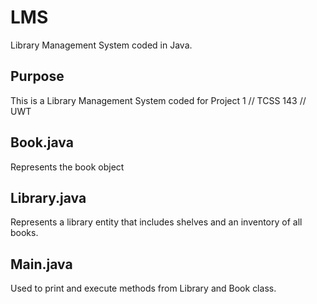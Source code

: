 # LMS
Library Management System coded in Java.

## Purpose
This is a Library Management System coded for Project 1 // TCSS 143 // UWT

## Book.java
Represents the book object

## Library.java
Represents a library entity that includes shelves and an inventory of all books.

## Main.java
Used to print and execute methods from Library and Book class.
